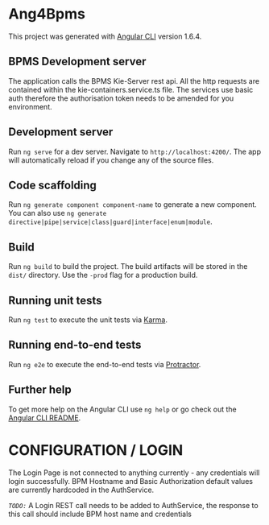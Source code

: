 # Ang4Bpms

This project was generated with [Angular CLI](https://github.com/angular/angular-cli) version 1.6.4.

## BPMS Development server

The application calls the BPMS Kie-Server rest api. All the http requests are contained within the kie-containers.service.ts file. The services use basic auth therefore the authorisation token needs to be amended for you environment.

## Development server

Run `ng serve` for a dev server. Navigate to `http://localhost:4200/`. The app will automatically reload if you change any of the source files.

## Code scaffolding

Run `ng generate component component-name` to generate a new component. You can also use `ng generate directive|pipe|service|class|guard|interface|enum|module`.

## Build

Run `ng build` to build the project. The build artifacts will be stored in the `dist/` directory. Use the `-prod` flag for a production build.

## Running unit tests

Run `ng test` to execute the unit tests via [Karma](https://karma-runner.github.io).

## Running end-to-end tests

Run `ng e2e` to execute the end-to-end tests via [Protractor](http://www.protractortest.org/).

## Further help

To get more help on the Angular CLI use `ng help` or go check out the [Angular CLI README](https://github.com/angular/angular-cli/blob/master/README.md).



# CONFIGURATION / LOGIN

The Login Page is not connected to anything currently - any credentials will login successfully.  BPM Hostname and Basic Authorization default values are currently hardcoded in the AuthService.  

*`TODO:`* A Login REST call needs to be added to AuthService, the response to this call should include BPM host name and credentials